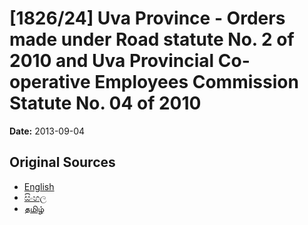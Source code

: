 # [1826/24] Uva Province - Orders made under Road statute No. 2 of 2010 and Uva Provincial Co-operative Employees Commission Statute No. 04 of 2010

**Date:** 2013-09-04

## Original Sources

- [English](https://documents.gov.lk/view/extra-gazettes/2013/9/1826-24_E.pdf)
- [සිංහල](https://documents.gov.lk/view/extra-gazettes/2013/9/1826-24_S.pdf)
- [தமிழ்](https://documents.gov.lk/view/extra-gazettes/2013/9/1826-24_T.pdf)
